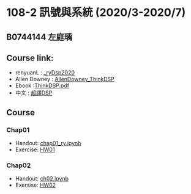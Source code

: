 # 108-2 訊號與系統 (2020/3-2020/7)
## B0744144 左庭瑀
## Course link: 
* renyuanL : [_ryDsp2020](https://github.com/renyuanL/_ryDsp2020)
* Allen Downey : [AllenDowney_ThinkDSP](https://github.com/AllenDowney/ThinkDSP)
* Ebook :[ThinkDSP.pdf](https://github.com/TYTsooo/DSP/blob/master/thinkdsp.pdf)
* 中文 : [超譯DSP](http://timag-shield.blogspot.com/)
## Course
### Chap01
* Handout: [chap01_ry.ipynb](https://github.com/renyuanL/_ryDsp2020/blob/master/code/chap01_ry.ipynb)
* Exercise: [HW01]()
### Chap02
* Handout: [ch02.ipynb](https://github.com/renyuanL/_ryDsp2020/blob/master/code/ch02.ipynb)
* Exersise: [HW02]()
